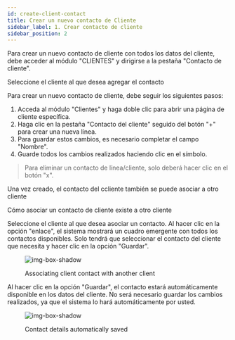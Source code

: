 ```yaml
---
id: create-client-contact
title: Crear un nuevo contacto de Cliente
sidebar_label: 1. Crear contacto de cliente
sidebar_position: 2
---
```


Para crear un nuevo contacto de cliente con todos los datos del cliente, debe acceder al módulo "CLIENTES" y dirigirse a la pestaña "Contacto de cliente".

Seleccione el cliente al que desea agregar el contacto

Para crear un nuevo contacto de cliente, debe seguir los siguientes pasos:

1. Acceda al módulo "Clientes" y haga doble clic para abrir una página de cliente específica.
2. Haga clic en la pestaña "Contacto del cliente" seguido del botón "+" para crear una nueva línea.
3. Para guardar estos cambios, es necesario completar el campo "Nombre".
4. Guarde todos los cambios realizados haciendo clic en el símbolo.

> Para eliminar un contacto de línea/cliente, solo deberá hacer clic en el botón "x".

Una vez creado, el contacto del ccliente también se puede asociar a otro cliente

Cómo asociar un contacto de cliente existe a otro cliente

Seleccione el cliente al que desea asociar un contacto.
Al hacer clic en la opción "enlace", el sistema mostrará un cuadro emergente con todos los contactos disponibles. Solo tendrá que seleccionar el contacto del cliente que necesita y hacer clic en la opción "Guardar".

<figure>

![img-box-shadow](/img/university/crm/crm-client1-3.png)

<figcaption>Associating client contact with another client</figcaption>
</figure>

Al hacer clic en la opción "Guardar", el contacto estará automáticamente disponible en los datos del cliente.
No será necesario guardar los cambios realizados, ya que el sistema lo hará automáticamente por usted.

<figure>

![img-box-shadow](/img/university/crm/crm-client1-4.png)

<figcaption>Contact details automatically saved</figcaption>
</figure>
